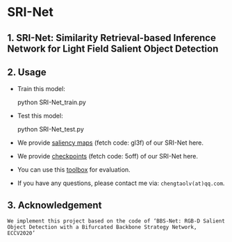 # SRI-Net
## 1. SRI-Net: Similarity Retrieval-based Inference Network for Light Field Salient Object Detection
## 2. Usage
- Train this model:

    python SRI-Net_train.py
- Test this model:

    python SRI-Net_test.py
- We provide [saliency maps](https://pan.baidu.com/s/1qD_ExQTpCiVz3nDDEvQcHQ ) (fetch code: gl3f) of our SRI-Net here.
- We provide [checkpoints](https://pan.baidu.com/s/1hh51lx_MRxkmWQUgMDi6Zg ) (fetch code: 5off) of our SRI-Net here.
- You can use this [toolbox](https://github.com/lartpang/PySODMetrics) for evaluation.
- If you have any questions, please contact me via: `chengtaolv(at)qq.com`.
## 3. Acknowledgement
    We implement this project based on the code of ‘BBS-Net: RGB-D Salient Object Detection with a Bifurcated Backbone Strategy Network, ECCV2020’
